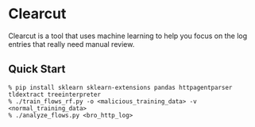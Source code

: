# Clearcut
Clearcut is a tool that uses machine learning to help you focus on the log entries that really need manual review.  

## Quick Start
    % pip install sklearn sklearn-extensions pandas httpagentparser tldextract treeinterpreter
    % ./train_flows_rf.py -o <malicious_training_data> -v <normal_training_data>
    % ./analyze_flows.py <bro_http_log>


    
